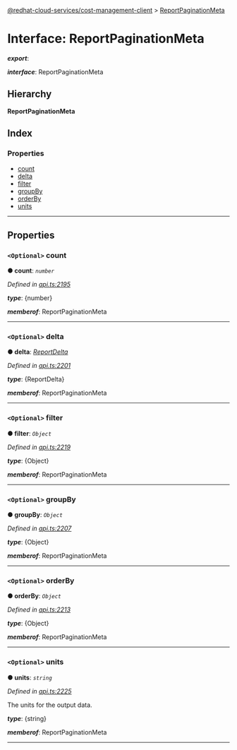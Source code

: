 [@redhat-cloud-services/cost-management-client](../README.md) > [ReportPaginationMeta](../interfaces/reportpaginationmeta.md)

# Interface: ReportPaginationMeta

*__export__*: 

*__interface__*: ReportPaginationMeta

## Hierarchy

**ReportPaginationMeta**

## Index

### Properties

* [count](reportpaginationmeta.md#count)
* [delta](reportpaginationmeta.md#delta)
* [filter](reportpaginationmeta.md#filter)
* [groupBy](reportpaginationmeta.md#groupby)
* [orderBy](reportpaginationmeta.md#orderby)
* [units](reportpaginationmeta.md#units)

---

## Properties

<a id="count"></a>

### `<Optional>` count

**● count**: *`number`*

*Defined in [api.ts:2195](https://github.com/RedHatInsights/javascript-clients/blob/master/packages/cost-management/api.ts#L2195)*

*__type__*: {number}

*__memberof__*: ReportPaginationMeta

___
<a id="delta"></a>

### `<Optional>` delta

**● delta**: *[ReportDelta](reportdelta.md)*

*Defined in [api.ts:2201](https://github.com/RedHatInsights/javascript-clients/blob/master/packages/cost-management/api.ts#L2201)*

*__type__*: {ReportDelta}

*__memberof__*: ReportPaginationMeta

___
<a id="filter"></a>

### `<Optional>` filter

**● filter**: *`Object`*

*Defined in [api.ts:2219](https://github.com/RedHatInsights/javascript-clients/blob/master/packages/cost-management/api.ts#L2219)*

*__type__*: {Object}

*__memberof__*: ReportPaginationMeta

___
<a id="groupby"></a>

### `<Optional>` groupBy

**● groupBy**: *`Object`*

*Defined in [api.ts:2207](https://github.com/RedHatInsights/javascript-clients/blob/master/packages/cost-management/api.ts#L2207)*

*__type__*: {Object}

*__memberof__*: ReportPaginationMeta

___
<a id="orderby"></a>

### `<Optional>` orderBy

**● orderBy**: *`Object`*

*Defined in [api.ts:2213](https://github.com/RedHatInsights/javascript-clients/blob/master/packages/cost-management/api.ts#L2213)*

*__type__*: {Object}

*__memberof__*: ReportPaginationMeta

___
<a id="units"></a>

### `<Optional>` units

**● units**: *`string`*

*Defined in [api.ts:2225](https://github.com/RedHatInsights/javascript-clients/blob/master/packages/cost-management/api.ts#L2225)*

The units for the output data.

*__type__*: {string}

*__memberof__*: ReportPaginationMeta

___

